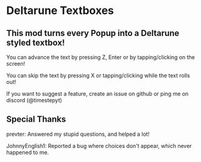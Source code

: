 # Deltarune Textboxes

## This mod turns every <cb>Popup</c> into a <cr>Deltarune</c> styled textbox!

You can <cj>advance</c> the text by pressing <cy>Z</c>, <cy>Enter</c> or by </cy>tapping</c>/</cy>clicking</c> on the screen!

You can <cj>skip</c> the text by pressing <cy>X</c> or <cy>tapping</c>/<cy>clicking</c> while the text rolls out!

If you want to suggest a feature, create an issue on github or ping me on discord (@timestepyt)


## Special Thanks
<cr>prevter</c>: Answered my stupid questions, and helped a lot!

JohnnyEnglish1: Reported a bug where choices don't appear, which never happened to me.